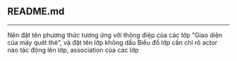 ## README.md
---
Nên đặt tên phương thức tương ứng với thông điệp của các lớp "Giao diện của máy quét thẻ", và đặt tên lớp không dấu
Biểu đồ lớp cần chỉ rõ actor nào tác động lên lớp, association của các lớp